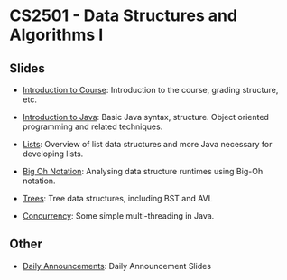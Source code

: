 CS2501 - Data Structures and Algorithms I
===============================

<a name="introduction"></a>Slides
--------------------------------------- 


- [Introduction to Course](./00-introduction.html): Introduction to the course, grading structure, etc.

- [Introduction to Java](./01-java.html): Basic Java syntax, structure. Object oriented programming and related techniques.

- [Lists](02-lists.html): Overview of list data structures and more Java necessary for developing lists.

- [Big Oh Notation](./03-bigoh.html): Analysing data structure runtimes using Big-Oh notation. 

- [Trees](./04-trees.html): Tree data structures, including BST and AVL

- [Concurrency](./08-concurrency.html): Some simple multi-threading in Java.

<a name="introduction"></a>Other
--------------------------------------- 

- [Daily Announcements](./dailyAnnouncements.html): Daily Announcement Slides
